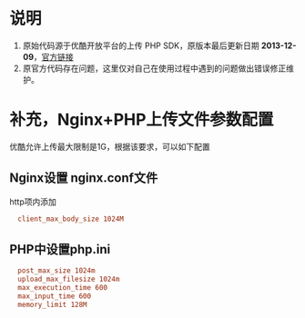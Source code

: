 # 说明
 1. 原始代码源于优酷开放平台的上传 PHP SDK，原版本最后更新日期 **2013-12-09**，[官方链接](http://open.youku.com/down)
 2. 原官方代码存在问题，这里仅对自己在使用过程中遇到的问题做出错误修正维护。
 
# 补充，Nginx+PHP上传文件参数配置
优酷允许上传最大限制是1G，根据该要求，可以如下配置
## Nginx设置 nginx.conf文件
  http项内添加
```conf
  client_max_body_size 1024M
```
## PHP中设置php.ini
```ini
  post_max_size 1024m
  upload_max_filesize 1024m
  max_execution_time 600
  max_input_time 600
  memory_limit 128M
```
